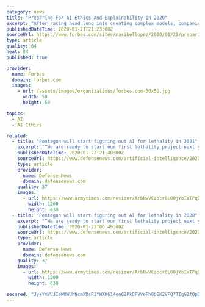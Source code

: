 ```yaml
---
category: news
title: "Preparing For AI Ethics And Explainability In 2020"
excerpt: "After racing head long into creating complex models, companies must take a step back to provide explainable and ethical AI. Fortunately, researchers are providing new tools to help demystify complex models."
publishedDateTime: 2020-01-21T21:23:00Z
sourceUrl: https://www.forbes.com/sites/maribellopez/2020/01/21/preparing-for-ai-ethics-and-explainability-in-2020/
type: article
quality: 64
heat: 84
published: true

provider:
  name: Forbes
  domain: forbes.com
  images:
    - url: /assets/images/organizations/forbes.com-50x50.jpg
      width: 50
      height: 50

topics:
  - AI
  - AI Ethics

related:
  - title: "Pentagon will start figuring out AI for lethality in 2021"
    excerpt: "“We are ready to start our first lethality project next year in the joint war fighter targeting space,” said Department of Defense Chief Information Officer Dana Deasy said in December in an exclusive interview with sister brand Defense News. This vision will be carried out by the Joint Artificial Intelligence Center, the military’s AI ..."
    publishedDateTime: 2020-01-22T21:40:00Z
    sourceUrl: https://www.defensenews.com/artificial-intelligence/2020/01/22/pentagon-will-start-figuring-out-ai-for-lethality-in-2021/
    type: article
    provider:
      name: Defense News
      domain: defensenews.com
    quality: 37
    images:
      - url: https://www.armytimes.com/resizer/ArbNwVCzocr0LOOjYoIxTPqDn20=/1200x630/filters:quality(100)/arc-anglerfish-arc2-prod-mco.s3.amazonaws.com/public/5XURMCVL6NADDCUVKCYUX6BBQ4.jpg
        width: 1200
        height: 630
  - title: "Pentagon will start figuring out AI for lethality in 2020"
    excerpt: "“We are ready to start our first lethality project next year in the joint war fighter targeting space,” said Department of Defense Chief Information Officer Dana Deasy said in December in an exclusive interview with sister brand Defense News. This vision will be carried out by the Joint Artificial Intelligence Center, the military’s AI ..."
    publishedDateTime: 2020-01-23T00:49:00Z
    sourceUrl: https://www.defensenews.com/artificial-intelligence/2020/01/22/pentagon-will-start-figuring-out-ai-for-lethality-in-2021/
    type: article
    provider:
      name: Defense News
      domain: defensenews.com
    quality: 37
    images:
      - url: https://www.armytimes.com/resizer/ArbNwVCzocr0LOOjYoIxTPqDn20=/1200x630/filters:quality(100)/arc-anglerfish-arc2-prod-mco.s3.amazonaws.com/public/5XURMCVL6NADDCUVKCYUX6BBQ4.jpg
        width: 1200
        height: 630

secured: "Jy+YmVUJIeWOWUhNcmXDsR1YWXK614en62PkDFVVePh8bEK2VFQ7TIgG2fQpDdpkRLURZse09gdt2J4hMf5j56S4KOSQTgQf868GAh1EvusIq5M7ry6iqKdb2BqK1QnHWeROCemrl1X+Xqpln9N4nvVsYTGQvbHEHRyljkrS/cewNAlF8q7bbUxdBzx5jk1m2EPlsUQrbfUQ6SohmSdeG6vCU9dpZrEkOZKkcYc7bBIF4rTWGUJZtJcbkmlllZalayXGXNCKso3s3e1qXsc2f7ijeyL9i7f/NGol+ONgz0qXq0g9UtZZLwwdSU1IWMW7YUCyukhfom0KHevVCRFFBcYpvENT/UAsjWYveHa287Hm70WYqULA820FFkflOgJQoSBLmUj3EvtXvQUWXNwhEZky0Ke2328S36SYMSSqmSMzw6zKMF9Fz4Uu7qYKueSbcLp1UhByoH6yl7jsJ6mAwA==;Pe8nhfRgPMBQA+koQetonA=="
---
```


